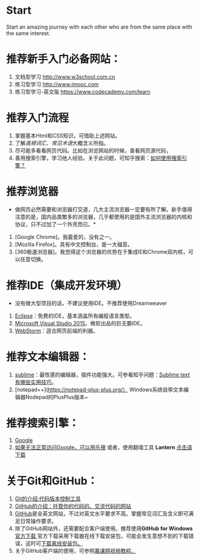 # Start
Start an amazing journey with each other who are from the same place with the same interest.


# 推荐新手入门必备网站：
1.  文档型学习 <http://www.w3school.com.cn>
2.  练习型学习 <http://www.imooc.com>
3.  练习型学习-英文版 <https://www.codecademy.com/learn>

# 推荐入门流程
1.  掌握基本Html和CSS知识。可借助上述网站。
2.  了解*高频词汇*、*常见术语*大概含义所指。
3.  尽可能多看看网页代码。比如在浏览网站的时候，查看网页源代码，
4.  善用搜索引擎，学习他人经验。关于此问题，可知乎搜索：[如何使用搜索引擎？](http://www.zhihu.com/question/28013848)

# 推荐浏览器
* 做网页必然需要和浏览器打交道，几大主流浏览器一定要有所了解。新手值得注意的是，国内品类繁多的浏览器，几乎都使用的是国外主流浏览器的内核和协议，只不过加了一个外壳而已。*
1.  [Google Chrome]。我最爱的，没有之一。
2.  [Mozilla Firefox]。具有中文控制台，是一大福音。
3.  [360极速浏览器]。我觉得这个浏览器的优势在于集成IE和Chrome双内核，可以任意切换。


# 推荐IDE（集成开发环境）
* 没有做大型项目的话，不建议使用IDE。不推荐使用Dreamweaver
1.  [Eclipse](https://eclipse.org/downloads/)：免费的IDE，基本涵盖所有编程语言类型。
2.  [Microsoft Visual Studio 2015](https://www.visualstudio.com/en-us/downloads/download-visual-studio-vs.aspx)。微软出品的巨无霸IDE。
3.  [WebStorm](https://www.jetbrains.com/webstorm/download/)：适合网页前端的利器。

# 推荐文本编辑器：
1. [sublime](http://www.sublimetext.com/)：最性感的编辑器，插件功能强大。可参看知乎问题：[Sublime text有哪些实用技巧](http://www.zhihu.com/question/19976788)。
2. [notepad++](https://notepad-plus-plus.org/） Windows系统自带文本编辑器Nodepad的PlusPlus版本~

# 推荐搜索引擎：
1.  [Google](http://google.com)
2.  [如果无法正常访问Google，可以用乐搜](http://m.lesou.us)
或者，使用翻墙工具 **Lantern** [点击请下载](http://pan.baidu.com/s/1jGfJXLc)

# 关于Git和GitHub：
1. [Git的介绍:代码版本控制工具](http://baike.baidu.com/link?url=RX_Q6BnGInnCH4sRfuu8tJgJQC6LG41v0AJJhN8ohcBI1h7JC61CjF1-_eov9LEtmtlmDHrBrDyTswe2hOVCivkTmcxMG7TwLcoCp-RFwbG)
2. [GitHub的介绍：托管你的代码的、交流代码的网站](http://baike.baidu.com/view/3366456.htm)
3. [GitHub](http://github.com)是全英文网站，不过对英文水平要求不高。掌握常见词汇及含义即可满足日常操作要求。
4. 除了GitHub网站外，还需要配合客户端使用。推荐使用**GitHub for Windows**  [ 官方下载 ](https://desktop.github.com/)
官方下载采用下载器在线下载安装包，可能会发生意想不到的下载错误，这时可[下载离线安装包。](http://pan.baidu.com/s/1c09IvIC)
5. 关于GitHub客户端的使用，可参照[慕课网视频教程。](http://www.imooc.com/learn/390)


